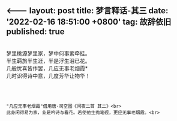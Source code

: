 <---
layout: post
title: 梦言释话-其三
date: '2022-02-16 18:51:00 +0800'
tag: 故辞依旧
published: true
---

<br>
<div stylte="text-align:left;">
梦里桃源梦里家，梦中何事萦牵挂。<br>
半生羁旅半生涯，半是浮生泪已花。<br>
几般忧喜皆作罢，几应无事老烟霞*<br>
几时识得诗中意，几度芳华让物华！<br>
<br><br>
</div>



````YMAL

"几应无事老烟霞"借用唐·司空图《闲夜二首 其二》<br>
此身闲得易为家，业是吟诗与看花。若使他生抛笔砚，更应无事老烟霞。<br>

````


